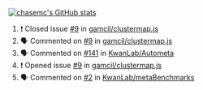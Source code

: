 [![chasemc's GitHub stats](https://github-readme-stats.vercel.app/api?username=chasemc)](https://github.com/anuraghazra/github-readme-stats)


<!--START_SECTION:activity-->
1. ❗️ Closed issue [#9](https://github.com/gamcil/clustermap.js/issues/9) in [gamcil/clustermap.js](https://github.com/gamcil/clustermap.js)
2. 🗣 Commented on [#9](https://github.com/gamcil/clustermap.js/issues/9) in [gamcil/clustermap.js](https://github.com/gamcil/clustermap.js)
3. 🗣 Commented on [#141](https://github.com/KwanLab/Autometa/issues/141) in [KwanLab/Autometa](https://github.com/KwanLab/Autometa)
4. ❗️ Opened issue [#9](https://github.com/gamcil/clustermap.js/issues/9) in [gamcil/clustermap.js](https://github.com/gamcil/clustermap.js)
5. 🗣 Commented on [#2](https://github.com/KwanLab/metaBenchmarks/issues/2) in [KwanLab/metaBenchmarks](https://github.com/KwanLab/metaBenchmarks)
<!--END_SECTION:activity-->
